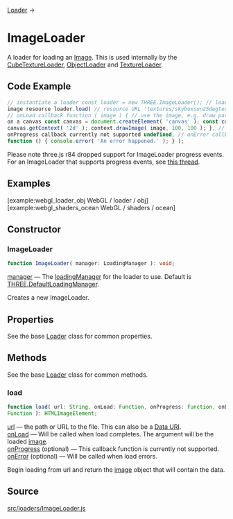 [Loader](en\loaders\Loader.html) →

# ImageLoader

A loader for loading an [Image](#). This is used internally by the
[CubeTextureLoader](en\loaders\CubeTextureLoader.html),
[ObjectLoader](en\loaders\ObjectLoader.html) and
[TextureLoader](en\loaders\TextureLoader.html).

## Code Example

  
```ts  
// instantiate a loader const loader = new THREE.ImageLoader(); // load a
image resource loader.load( // resource URL 'textures/skyboxsun25degtest.png',
// onLoad callback function ( image ) { // use the image, e.g. draw part of it
on a canvas const canvas = document.createElement( 'canvas' ); const context =
canvas.getContext( '2d' ); context.drawImage( image, 100, 100 ); }, //
onProgress callback currently not supported undefined, // onError callback
function () { console.error( 'An error happened.' ); } );  
```  

Please note three.js r84 dropped support for ImageLoader progress events. For
an ImageLoader that supports progress events, see <a
href="https://github.com/mrdoob/three.js/issues/10439#issuecomment-275785639">this
thread</a>.

## Examples

[example:webgl_loader_obj WebGL / loader / obj]  
[example:webgl_shaders_ocean WebGL / shaders / ocean]

## Constructor

### ImageLoader

  
  
```ts  
function ImageLoader( manager: LoadingManager ): void;  
```  

[manager](en\loaders\managers\LoadingManager.html) — The
[loadingManager](en\loaders\managers\LoadingManager.html) for the loader to
use. Default is
[THREE.DefaultLoadingManager](en\loaders\managers\LoadingManager.html).  
  
Creates a new ImageLoader.

## Properties

See the base [Loader](en\loaders\Loader.html) class for common properties.

## Methods

See the base [Loader](en\loaders\Loader.html) class for common methods.

### load

  
  
```ts  
function load( url: String, onLoad: Function, onProgress: Function, onError:
Function ): HTMLImageElement;  
```  

[url](#) — the path or URL to the file. This can also be a <a
href="https://developer.mozilla.org/en-
US/docs/Web/HTTP/Basics_of_HTTP/Data_URIs">Data URI</a>.  
[onLoad](#) — Will be called when load completes. The argument will be the
loaded [image](#).  
[onProgress](#) (optional) — This callback function is currently not
supported.  
[onError](#) (optional) — Will be called when load errors.  

Begin loading from url and return the [image](#) object that will contain the
data.

## Source

<a
href="https://github.com/mrdoob/three.js/blob/master/src/loaders/ImageLoader.js">src/loaders/ImageLoader.js</a>

